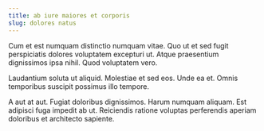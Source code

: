 ```yaml
---
title: ab iure maiores et corporis
slug: dolores natus
---
```


Cum et est numquam distinctio numquam vitae. Quo ut et sed fugit perspiciatis dolores voluptatem excepturi ut. Atque praesentium dignissimos ipsa nihil. Quod voluptatem vero.

Laudantium soluta ut aliquid. Molestiae et sed eos. Unde ea et. Omnis temporibus suscipit possimus illo tempore.

A aut at aut. Fugiat doloribus dignissimos. Harum numquam aliquam. Est adipisci fuga impedit ab ut. Reiciendis ratione voluptas perferendis aperiam doloribus et architecto sapiente.
